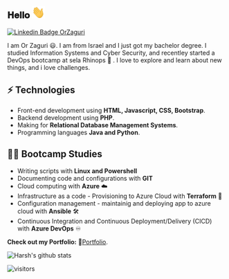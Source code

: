 <h2> 𝐇𝐞𝐥𝐥𝐨 <img src="https://raw.githubusercontent.com/ABSphreak/ABSphreak/master/gifs/Hi.gif" width="30px"></h2>

[![Linkedin Badge](https://i.stack.imgur.com/gVE0j.png) OrZaguri](https://www.linkedin.com/in/or-zaguri-0b3629171/)


I am Or Zaguri 😃. I am from Israel and I just got my bachelor degree. I studied Information Systems and Cyber Security, and recentley started a DevOps bootcamp at sela Rhinops  :rhinoceros:	. I love to explore and learn about new things, and i love challenges.
## ⚡ Technologies
- Front-end development using **HTML, Javascript, CSS, Bootstrap**.
- Backend development using **PHP**.
- Making for **Relational Database Management Systems**.
- Programming languages **Java and Python**.

## :technologist:	Bootcamp Studies 
- Writing scripts with **Linux and Powershell** 
- Documenting code and configurations with **GIT**
- Cloud computing with **Azure** :cloud:	
- Infrastructure as a code - Provisioning to Azure Cloud with **Terraform** :rocket:	
- Configuration management - maintainig and deploying app to azure cloud with **Ansible** :hammer_and_wrench:	
- Continuous Integration and Continuous Deployment/Delivery (CICD) with **Azure DevOps** :infinity:	
                                                          
**Check out my Portfolio:** 🎯[Portfolio](https://harshkumarkhatri.github.io/Portfolio-Site/index.html).

![Harsh's github stats](https://github-readme-stats.vercel.app/api?username=ozzy045&hide=["issues"]&show_icons=true)

![visitors](https://visitor-badge.glitch.me/badge?page_id=ozzy045.ozzy045)

